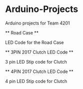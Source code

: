 # Arduino-Projects
Arduino projects for Team 4201


** Road Case **

LED Code for the Road Case


** 3PIN 2017 Clutch LED Code **

3 pin LED Stip code for Clutch


** 4PIN 2017 Clutch LED Code **

4 pin LED Stip code for Clutch
